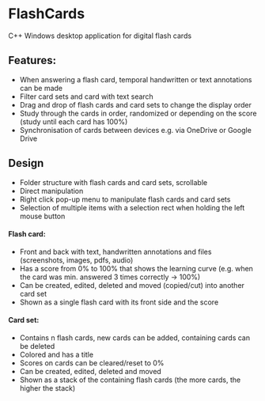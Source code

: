 # FlashCards
C++ Windows desktop application for digital flash cards

## Features:
- When answering a flash card, temporal handwritten or text annotations can be made
- Filter card sets and card with text search
- Drag and drop of flash cards and card sets to change the display order
- Study through the cards in order, randomized or depending on the score (study until each card has 100%)
- Synchronisation of cards between devices e.g. via OneDrive or Google Drive

## Design
- Folder structure with flash cards and card sets, scrollable
- Direct manipulation
- Right click pop-up menu to manipulate flash cards and card sets
- Selection of multiple items with a selection rect when holding the left mouse button

#### Flash card:
- Front and back with text, handwritten annotations and files (screenshots, images, pdfs, audio)
- Has a score from 0% to 100% that shows the learning curve (e.g. when the card was min. answered 3 times correctly -> 100%)
- Can be created, edited, deleted and moved (copied/cut) into another card set
- Shown as a single flash card with its front side and the score

#### Card set:
- Contains n flash cards, new cards can be added, containing cards can be deleted
- Colored and has a title
- Scores on cards can be cleared/reset to 0%
- Can be created, edited, deleted and moved
- Shown as a stack of the containing flash cards (the more cards, the higher the stack)
